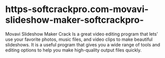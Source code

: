 # https-softcrackpro.com-movavi-slideshow-maker-softcrackpro-
Movavi Slideshow Maker Crack Is a great video editing program that lets’ use your favorite photos, music files,  and video clips to make beautiful slideshows. It is a useful program that gives you a wide range of tools and editing options to help you make high-quality output files quickly. 
